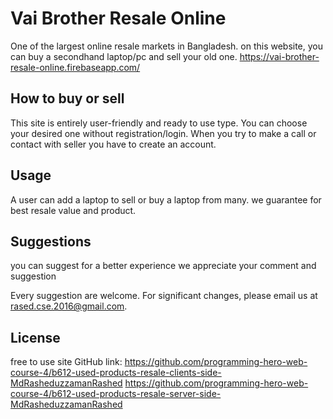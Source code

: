 # Vai Brother Resale Online

One of the largest online resale markets in Bangladesh. on this website, you can buy a secondhand laptop/pc and sell your old one. https://vai-brother-resale-online.firebaseapp.com/

## How to buy or sell

This site is entirely user-friendly and ready to use type. You can choose your desired one without registration/login. When you try to make a call or contact with seller you have to create an account.



## Usage
A user can add a laptop to sell or buy a laptop from many.
we guarantee for best resale value and product.

## Suggestions

you can suggest for a better experience we appreciate your comment and suggestion

Every suggestion are welcome. For significant changes, please email us at rased.cse.2016@gmail.com.

## License
free to use
site GitHub link: https://github.com/programming-hero-web-course-4/b612-used-products-resale-clients-side-MdRasheduzzamanRashed
https://github.com/programming-hero-web-course-4/b612-used-products-resale-server-side-MdRasheduzzamanRashed